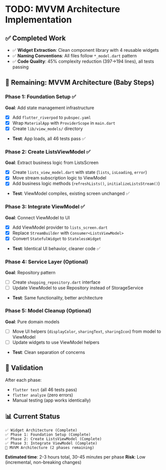 # TODO: MVVM Architecture Implementation

## ✅ Completed Work
- ✅ **Widget Extraction**: Clean component library with 4 reusable widgets
- ✅ **Naming Conventions**: All files follow `*_model.dart` pattern  
- ✅ **Code Quality**: 45% complexity reduction (397→194 lines), all tests passing

## 🚧 Remaining: MVVM Architecture (Baby Steps)

### Phase 1: Foundation Setup ✅
**Goal**: Add state management infrastructure

- [x] Add `flutter_riverpod` to `pubspec.yaml`
- [x] Wrap `MaterialApp` with `ProviderScope` in `main.dart`  
- [x] Create `lib/view_models/` directory
- **Test**: App loads, all 46 tests pass ✅

### Phase 2: Create ListsViewModel ✅
**Goal**: Extract business logic from ListsScreen

- [x] Create `lists_view_model.dart` with state (`lists`, `isLoading`, `error`)
- [x] Move stream subscription logic to ViewModel
- [x] Add business logic methods (`refreshLists()`, `initializeListsStream()`)
- **Test**: ViewModel compiles, existing screen unchanged ✅

### Phase 3: Integrate ViewModel ✅
**Goal**: Connect ViewModel to UI

- [x] Add ViewModel provider to `lists_screen.dart`
- [x] Replace `StreamBuilder` with `Consumer<ListsViewModel>`
- [x] Convert `StatefulWidget` to `StatelessWidget`
- **Test**: Identical UI behavior, cleaner code ✅

### Phase 4: Service Layer (Optional)
**Goal**: Repository pattern

- [ ] Create `shopping_repository.dart` interface
- [ ] Update ViewModel to use Repository instead of StorageService
- **Test**: Same functionality, better architecture

### Phase 5: Model Cleanup (Optional)  
**Goal**: Pure domain models

- [ ] Move UI helpers (`displayColor`, `sharingText`, `sharingIcon`) from model to ViewModel
- [ ] Update widgets to use ViewModel helpers
- **Test**: Clean separation of concerns

## 🎯 Validation
After each phase:
- `flutter test` (all 46 tests pass)
- `flutter analyze` (zero errors)
- Manual testing (app works identically)

## 📊 Current Status
```
✅ Widget Architecture (Complete)
✅ Phase 1: Foundation Setup (Complete)
✅ Phase 2: Create ListsViewModel (Complete)  
✅ Phase 3: Integrate ViewModel (Complete)
🚧 MVVM Architecture (2 phases remaining)
```

**Estimated time**: 2-3 hours total, 30-45 minutes per phase
**Risk**: Low (incremental, non-breaking changes)